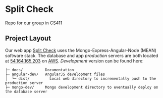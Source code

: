 # Split Check
Repo for our group in CS411

## Project Layout
Our web app [Split Check](https://splitcheck.github.io/) uses the Mongo-Express-Angular-Node (MEAN) software stack.  The database and app *production* servers are both located at [54.164.165.203](http://54.164.165.203/) on [AWS](https://aws.amazon.com/).  *Development* version can be found here:

```shell
├─ docs/          Documentation
├─ angular-dev/   AngularJS development files
│  └─ dist/         Local web directory to incrementally push to the production server
├─ mongo-dev/     Mongo development directory to eventually deploy on the database server
```
